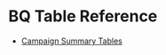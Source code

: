 # BQ Table Reference
- [Campaign Summary Tables](https://www.notion.so/moloco/Tables-Caveats-74c484d0887d4ab4bab1437e2b8331ca?pvs=4#8033db31efc2446e9277109efd256062)